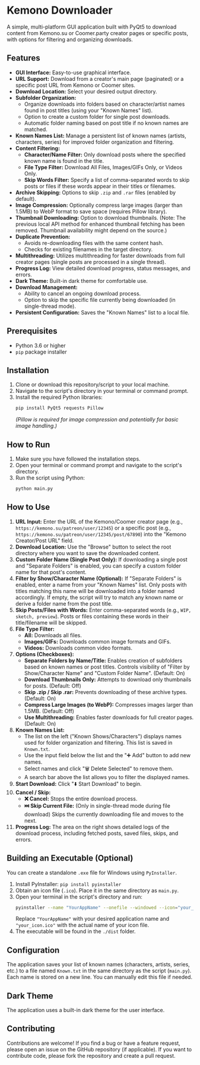 # Kemono Downloader

A simple, multi-platform GUI application built with PyQt5 to download content from Kemono.su or Coomer.party creator pages or specific posts, with options for filtering and organizing downloads.

## Features

* **GUI Interface:** Easy-to-use graphical interface.
* **URL Support:** Download from a creator's main page (paginated) or a specific post URL from Kemono or Coomer sites.
* **Download Location:** Select your desired output directory.
* **Subfolder Organization:**
    * Organize downloads into folders based on character/artist names found in post titles (using your "Known Names" list).
    * Option to create a custom folder for single post downloads.
    * Automatic folder naming based on post title if no known names are matched.
* **Known Names List:** Manage a persistent list of known names (artists, characters, series) for improved folder organization and filtering.
* **Content Filtering:**
    * **Character/Name Filter:** Only download posts where the specified known name is found in the title.
    * **File Type Filter:** Download All Files, Images/GIFs Only, or Videos Only.
    * **Skip Words Filter:** Specify a list of comma-separated words to skip posts or files if these words appear in their titles or filenames.
* **Archive Skipping:** Options to skip `.zip` and `.rar` files (enabled by default).
* **Image Compression:** Optionally compress large images (larger than 1.5MB) to WebP format to save space (requires Pillow library).
* **Thumbnail Downloading:** Option to download thumbnails. (Note: The previous local API method for enhanced thumbnail fetching has been removed. Thumbnail availability might depend on the source.)
* **Duplicate Prevention:**
    * Avoids re-downloading files with the same content hash.
    * Checks for existing filenames in the target directory.
* **Multithreading:** Utilizes multithreading for faster downloads from full creator pages (single posts are processed in a single thread).
* **Progress Log:** View detailed download progress, status messages, and errors.
* **Dark Theme:** Built-in dark theme for comfortable use.
* **Download Management:**
    * Ability to cancel an ongoing download process.
    * Option to skip the specific file currently being downloaded (in single-thread mode).
* **Persistent Configuration:** Saves the "Known Names" list to a local file.

## Prerequisites

* Python 3.6 or higher
* `pip` package installer

## Installation

1.  Clone or download this repository/script to your local machine.
2.  Navigate to the script's directory in your terminal or command prompt.
3.  Install the required Python libraries:
    ```bash
    pip install PyQt5 requests Pillow
    ```
    *(Pillow is required for image compression and potentially for basic image handling.)*

## How to Run

1.  Make sure you have followed the installation steps.
2.  Open your terminal or command prompt and navigate to the script's directory.
3.  Run the script using Python:
    ```bash
    python main.py
    ```

## How to Use

1.  **URL Input:** Enter the URL of the Kemono/Coomer creator page (e.g., `https://kemono.su/patreon/user/12345`) or a specific post (e.g., `https://kemono.su/patreon/user/12345/post/67890`) into the "Kemono Creator/Post URL" field.
2.  **Download Location:** Use the "Browse" button to select the root directory where you want to save the downloaded content.
3.  **Custom Folder Name (Single Post Only):** If downloading a single post and "Separate Folders" is enabled, you can specify a custom folder name for that post's content.
4.  **Filter by Show/Character Name (Optional):** If "Separate Folders" is enabled, enter a name from your "Known Names" list. Only posts with titles matching this name will be downloaded into a folder named accordingly. If empty, the script will try to match any known name or derive a folder name from the post title.
5.  **Skip Posts/Files with Words:** Enter comma-separated words (e.g., `WIP, sketch, preview`). Posts or files containing these words in their title/filename will be skipped.
6.  **File Type Filter:**
    * **All:** Downloads all files.
    * **Images/GIFs:** Downloads common image formats and GIFs.
    * **Videos:** Downloads common video formats.
7.  **Options (Checkboxes):**
    * **Separate Folders by Name/Title:** Enables creation of subfolders based on known names or post titles. Controls visibility of "Filter by Show/Character Name" and "Custom Folder Name". (Default: On)
    * **Download Thumbnails Only:** Attempts to download only thumbnails for posts. (Default: Off)
    * **Skip .zip / Skip .rar:** Prevents downloading of these archive types. (Default: On)
    * **Compress Large Images (to WebP):** Compresses images larger than 1.5MB. (Default: Off)
    * **Use Multithreading:** Enables faster downloads for full creator pages. (Default: On)
8.  **Known Names List:**
    * The list on the left ("Known Shows/Characters") displays names used for folder organization and filtering. This list is saved in `Known.txt`.
    * Use the input field below the list and the "➕ Add" button to add new names.
    * Select names and click "🗑️ Delete Selected" to remove them.
    * A search bar above the list allows you to filter the displayed names.
9.  **Start Download:** Click "⬇️ Start Download" to begin.
10. **Cancel / Skip:**
    * **❌ Cancel:** Stops the entire download process.
    * **⏭️ Skip Current File:** (Only in single-thread mode during file download) Skips the currently downloading file and moves to the next.
11. **Progress Log:** The area on the right shows detailed logs of the download process, including fetched posts, saved files, skips, and errors.

## Building an Executable (Optional)

You can create a standalone `.exe` file for Windows using `PyInstaller`.

1.  Install PyInstaller: `pip install pyinstaller`
2.  Obtain an icon file (`.ico`). Place it in the same directory as `main.py`.
3.  Open your terminal in the script's directory and run:
    ```bash
    pyinstaller --name "YourAppName" --onefile --windowed --icon="your_icon.ico" main.py
    ```
    Replace `"YourAppName"` with your desired application name and `"your_icon.ico"` with the actual name of your icon file.
4.  The executable will be found in the `./dist` folder.

## Configuration

The application saves your list of known names (characters, artists, series, etc.) to a file named `Known.txt` in the same directory as the script (`main.py`). Each name is stored on a new line. You can manually edit this file if needed.

## Dark Theme

The application uses a built-in dark theme for the user interface.

## Contributing

Contributions are welcome! If you find a bug or have a feature request, please open an issue on the GitHub repository (if applicable). If you want to contribute code, please fork the repository and create a pull request.